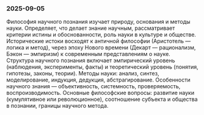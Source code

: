 ### 2025-09-05

Философия научного познания изучает природу, основания и методы науки. Определяет, что делает знание научным, рассматривает критерии истины и обоснованности, роль науки в культуре и обществе. Исторические истоки восходят к античной философии (Аристотель — логика и метод), через эпоху Нового времени (Декарт — рационализм, Бэкон — эмпиризм) к современным представлениям о науке. Структура научного познания включает эмпирический уровень (наблюдения, эксперименты, факты) и теоретический уровень (понятия, гипотезы, законы, теории). Методы науки: анализ, синтез, моделирование, индукция, дедукция, абстрагирование. Особенности научного знания — объективность, системность, проверяемость, воспроизводимость. Основные философские вопросы: развитие науки (кумулятивное или революционное), соотношение субъекта и общества в познании, границы научного метода.
